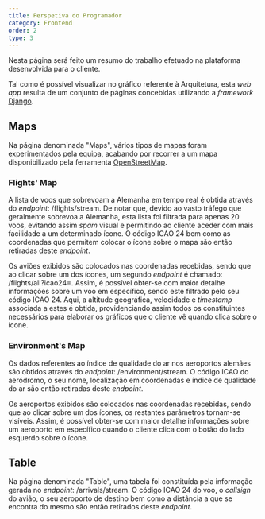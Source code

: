 ```yaml
---
title: Perspetiva do Programador
category: Frontend
order: 2
type: 3
---
```


Nesta página será feito um resumo do trabalho efetuado na plataforma desenvolvida para o cliente.

Tal como é possível visualizar no gráfico referente à Arquitetura, esta *web app* resulta de um conjunto de páginas concebidas utilizando a *framework* [Django](https://www.djangoproject.com).

## Maps

Na página denominada "Maps", vários tipos de mapas foram experimentados pela equipa, acabando por recorrer a um mapa disponibilizado pela ferramenta [OpenStreetMap](https://www.openstreetmap.org).

### Flights' Map

A lista de voos que sobrevoam a Alemanha em tempo real é obtida através do *endpoint*: /flights/stream. De notar que, devido ao vasto tráfego que geralmente sobrevoa a Alemanha, esta lista foi filtrada para apenas 20 voos, evitando assim *spam* visual e permitindo ao cliente aceder com mais facilidade a um determinado ícone. O código ICAO 24 bem como as coordenadas que permitem colocar o ícone sobre o mapa são então retiradas deste *endpoint*.

Os aviões exibidos são colocados nas coordenadas recebidas, sendo que ao clicar sobre um dos ícones, um segundo *endpoint* é chamado: /flights/all?icao24=<id>. Assim, é possível obter-se com maior detalhe informações sobre um voo em específico, sendo este filtrado pelo seu código ICAO 24. Aqui, a altitude geográfica, velocidade e *timestamp* associada a estes é obtida, providenciando assim todos os constituintes necessários para elaborar os gráficos que o cliente vê quando clica sobre o ícone.

### Environment's Map

Os dados referentes ao índice de qualidade do ar nos aeroportos alemães são obtidos através do *endpoint*: /environment/stream. O código ICAO do aeródromo, o seu nome, localização em coordenadas e índice de qualidade do ar são então retiradas deste *endpoint*.

Os aeroportos exibidos são colocados nas coordenadas recebidas, sendo que ao clicar sobre um dos ícones, os restantes parâmetros tornam-se visíveis. Assim, é possível obter-se com maior detalhe informações sobre um aeroporto em específico quando o cliente clica com o botão do lado esquerdo sobre o ícone.

## Table

Na página denominada "Table", uma tabela foi constituída pela informação gerada no *endpoint*: /arrivals/stream. O código ICAO 24 do voo, o *callsign* do avião, o seu aeroporto de destino bem como a distância a que se encontra do mesmo são então retirados deste *endpoint*.
